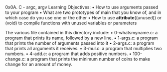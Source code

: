 ﻿0x0A. C - argc, argv
Learning Objectives:
    • How to use arguments passed to your program
    • What are two prototypes of main that you know of, and in which case do you use one or the other
    • How to use __attribute__((unused)) or (void) to compile functions with unused variables or parameters

The various file contained in this directory include:
    • 0-whatsmyname.c: a program that prints its name, followed by a new line.
    • 1-args.c: a program that prints the number of arguments passed into it
    • 2-args.c: a program that prints all arguments it receives.
    • 3-mul.c: a program that multiplies two numbers.
    • 4-add.c: a program that adds positive numbers.
    • 100-change.c:  a program that prints the minimum number of coins to make change for an amount of money.
